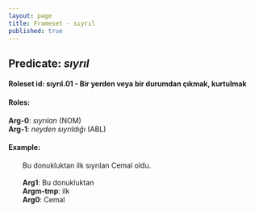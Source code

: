 ```yaml
---
layout: page
title: Frameset - sıyrıl
published: true
---
```

<h2>Predicate: <i>sıyrıl</i></h2>
<h4>Roleset id: sıyrıl.01 - Bir yerden veya bir durumdan çıkmak, kurtulmak<br>
<h4>Roles:</h4>
<b>Arg-0</b>: <i>sıyrılan</i>  (NOM) <br>
<b>Arg-1</b>: <i>neyden sıyrıldığı</i>  (ABL) <br>
<h4>Example:</h4>
&emsp;&emsp;Bu donukluktan ilk sıyrılan Cemal oldu.<br><br>
&emsp;&emsp;<b>Arg1</b>:  Bu donukluktan<br>
&emsp;&emsp;<b>Argm-tmp</b>:  ilk<br>
&emsp;&emsp;<b>Arg0</b>:  Cemal<br>

